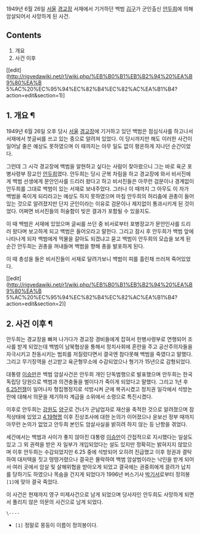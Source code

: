 1949년 6월 26일 [서울](%EC%84%9C%EC%9A%B8.md)
[경교장](%EA%B2%BD%EA%B5%90%EC%9E%A5.md) 서재에서 기거하던 백범
[김구](%EA%B9%80%EA%B5%AC.md)가 군인출신 [안두희](%EC%95%88%EB%91%90%ED%9D%AC.md)에
의해 암살되어서 사망하게 된 사건.

## Contents

    

1. 개요 
2. 사건 이후 

[[edit](http://rigvedawiki.net/r1/wiki.php/%EB%B0%B1%EB%B2%94%20%EA%B9%80%EA%B
5%AC%20%EC%95%94%EC%82%B4%EC%82%AC%EA%B1%B4?action=edit&section=1)]

## 1. 개요 ¶

1949년 6월 26일 오후 당시 [서울](%EC%84%9C%EC%9A%B8.md)
[경교장](%EA%B2%BD%EA%B5%90%EC%9E%A5.md)에 기거하고 있던 백범은 점심식사를 하고나서 서재에서 붓글씨를 쓰고
있는 중으로 알려져 있었다. 이 당시까지만 해도 이러한 사건이 일어날 줄은 예상도 못하였으며 이 때까지는 아무 일도 없이 평온하게 지나던
순간이었다.

  

그런데 그 시각 경교장에 백범을 알현하고 싶다는 사람이 찾아왔으니 그는 바로 육군 포병사령부 장교인
[안두희](%EC%95%88%EB%91%90%ED%9D%AC.md)였다. 안두희는 당시 군복 차림을 하고 경교장에 와서 비서진에게 백범
선생에게 문안인사를 드리러 왔다고 하고 비서진들은 아무런 검문이나 경계없이 안두희를 그대로 백범이 있는 서재로 보내주었다. 그러나 이 때까지
그 아무도 이 자가 백범을 죽이게 되리라고는 예상도 하지 못하였으며 마침 안두희의 허리춤에 권총이 들어있는 것으로 알려졌지만 단지 군인이라는
이유로 검문이나 제지없이 통과시키게 된 것이었다. 어쩌면 비서진들의 허술함이 빚은 결과가 포함될 수 있을지도.

  

이 때 백범은 서재에 있었으며 글씨를 쓰던 중 비서로부터 포병장교가 문안인사를 드리러 왔다며 보고하게 되고 백범은 들어오라고 말한다. 그리고
잠시 후 안두희가 백범 앞에 나타나게 되자 백범에게 먹물을 갈아도 되겠냐고 묻고 백범이 안두희의 모습을 보게 된 순간 안두희는 권총을
꺼내들며 백범을 향해 총을 발포하게 된다.

  

이 때 총성을 들은 비서진들이 서재로 달려가보니 백범이 피를 흘린채 쓰러져 죽어있었다.

  

[[edit](http://rigvedawiki.net/r1/wiki.php/%EB%B0%B1%EB%B2%94%20%EA%B9%80%EA%B
5%AC%20%EC%95%94%EC%82%B4%EC%82%AC%EA%B1%B4?action=edit&section=2)]

## 2. 사건 이후 ¶

안두희는 경교장을 빠져 나가다가 경교장 경비들에게 잡혀서 헌병사령부로 연행되어 조사를 받게 되었는데 백범이 남북협상을 통해서 정치사회에
혼란을 주고 공산주의자들을 자극시키고 찬동시키는 범죄를 저질렀다면서 결국엔 참다못해 백범을 죽였다고 말했다. 그리고 무기징역을 선고받고
육군형무소에 수감되었으나 형기가 15년으로 감형되었다.

  

대통령 [이승만](%EC%9D%B4%EC%8A%B9%EB%A7%8C.md)은 백범 암살사건은 안두희 개인 단독범행으로 발표했으며
안두희는 한국독립당 당원으로 백범과 의견충돌을 벌이다가 죽이게 되었다고 말했다. 그리고 1년 후 [6.25전쟁](6.25%20%EC%A0%84%EC%9F%81.md)이 일어나자 형집행정지로 석방시켜 군에 복귀시켰고 정치권 일각에서 석방논란에
대해서 의문을 제기하자 계급을 소위에서 소령으로 특진시켰다.

  

이후로 안두희는 [강원도](%EA%B0%95%EC%9B%90%EB%8F%84.md)
[양구](%EC%96%91%EA%B5%AC.md)로 건너가 군납업자로 재산을 축적한 것으로 알려졌으며 잠적상태에 있었고 [4.19혁명](4.19%20%ED%98%81%EB%AA%85.md) 이후 진상조사에 대한 논의가 이어졌으나 윤보선 정부 때까지 아무런 논의가
없었고 안두희 본인도 암살사실을 밝히려 하지 않는 등 난항을 겪었다.

  

세간에서는 백범과 사이가 좋지 않아진 대통령 [이승만](%EC%9D%B4%EC%8A%B9%EB%A7%8C.md)이 간접적으로 지시했다는
일설도 있고 그 외 권력을 받은 자 일부가 개입되었다는 설도 있지만 정확히는 밝혀지지 않았으며 이후 안두희는 수감되었지만 6.25 중에
석방되어 오히려 진급했고 이후 정권과 결탁하여 대저택을 짓고 떵떵거렸으나 결국은 몰락하여 백범 암살범이라는 낙인을 받게 되어서 여러 곳에서
암살 및 살해위협을 받아오게 되었고 결국에는 권중희에게 끌려가 납치를 당하기도 하였으나 목숨을 건지게 되었다가 1996년 버스기사
[박기서](%EB%B0%95%EA%B8%B0%EC%84%9C.md)로부터 정의봉`[1]`에 맞아 결국 죽었다.

  

이 사건은 현재까지 영구 미제사건으로 남게 되었으며 당사자인 안두희도 사망하게 되면서 풀리지 않은 의문의 사건으로 남게 되었다.

`\----`

  * `[1]` 정말로 몽둥이 이름이 정의봉이다.

